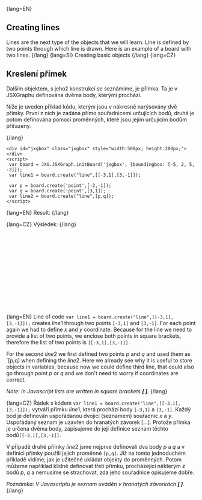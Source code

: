 {lang=EN}
## Creating lines
Lines are the next type of the objects that we will learn. Line is defined by two points through which line is drawn.
Here is an example of a board with two lines.
{/lang}
{lang=SI}
Creating basic objects
{/lang}
{lang=CZ}
## Kreslení přímek
Dalším objektem, s jehož konstrukcí se seznámíme, je přímka.
Ta je v JSXGraphu definována dvěma body, kterými prochází. 

Níže je uveden příklad kódu, kterým jsou v nákresně narýsovány dvě přímky. 
První z nich je zadána přímo souřadnicemi určujících bodů, druhá je potom definována pomocí proměnných, které jsou 
jejím určujícím bodům přiřazeny.

{/lang}

```JS
<div id="jxgbox" class="jxgbox" style="width:500px; height:200px;"></div>
<script>
 var board = JXG.JSXGraph.initBoard('jxgbox', {boundingbox: [-5, 2, 5, -2]});
 var line1 = board.create("line",[[-3,1],[3,-1]]);

 var p = board.create('point',[-2,-1]);
 var q = board.create('point',[3,1]);
 var line2 = board.create("line",[p,q]);
</script>
```
{lang=EN}
Result:
{/lang}

{lang=CZ}
Výsledek:
{/lang}


<div id="jxgbox" class="jxgbox" style="width:500px; height:200px;"></div>
<script>
 var board = JXG.JSXGraph.initBoard('jxgbox', {boundingbox: [-5, 2, 5, -2]});
 var line1 = board.create("line",[[-3,1],[3,-1]]);
 var p = board.create('point',[-2,-1]);
 var q = board.create('point',[3,1]);
 var line2 = board.create("line",[p,q]);
</script>

{lang=EN}
Line of code `var line1 = board.create("line",[[-3,1],[3,-1]]);` creates $line1$ through two points `[-3,1]` and `[3,-1]`. 
For each point again we had to define $x$ and $y$ coordinate. Because for the line we need to provide a list of two points, 
we enclose both points in square brackets, therefore the list of two points is `[[-3,1],[3,-1]]`.

For the second $line2$ we first defined two points $p$ and $q$ and used them as `[p,q] when defining the $line2$. Here we already
see why ìt is useful to store objects in variables, because now we could define third line, that could also go through point $p$ or $q$ 
and we don't need to worry if coordinates are correct.

_Note: In Javascript lists are written in square brackets **[ ]**._ 
{/lang}

{lang=CZ}
Řádek s kódem `var line1 = board.create("line",[[-3,1],[3,-1]]);` vytváří přímku $line1$, která prochází 
body `[-3,1]` a `[3,-1]`. 
Každý bod je definován uspořádanou dvojicí (seznamem) souřadnic $x$ a $y$. Uspořádaný seznam je uzavřen do hranatých
závorek \[...\]. Protože přímka je určena dvěma body, zapisujeme do její definice seznam těchto bodů`[[-3,1],[3,-1]]`.

V případě druhé přímky $line2$ jsme nejprve definovali dva body $p$ a $q$ a v definici přímky použili 
jejich proměnné `[p,q]`. Již na tomto jednoduchém příkladě vidíme, jak je užitečné
ukládat objekty do proměnných. Potom můžeme například klidně definovat třetí přímku, procházející 
některým z bodů $p$, $q$ a nemusíme se strachovat, zda jeho souřadnice opisujeme dobře.

_Poznámka: V Javascriptu je seznam uváděn v hranatých závorkách **[ ]**._ 
{/lang}